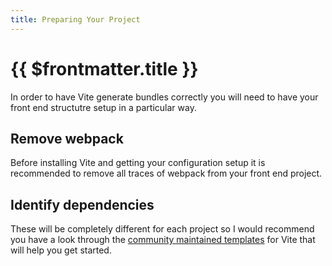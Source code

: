 ```yaml
---
title: Preparing Your Project
---
```


# {{ $frontmatter.title }}

In order to have Vite generate bundles correctly you will need to have your front end structutre setup in a particular way.

## Remove webpack

Before installing Vite and getting your configuration setup it is recommended to remove all traces of webpack from your front end project.

## Identify dependencies

These will be completely different for each project so I would recommend you have a look through the [community maintained templates](https://github.com/vitejs/awesome-vite#templates) for Vite that will help you get started.
